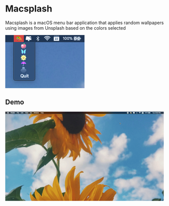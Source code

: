 # Macsplash

Macsplash is a macOS menu bar application that applies random wallpapers using images from Unsplash based on the colors selected

![Macsplash_still](https://github.com/carteralbrecht/Macsplash/blob/master/Macsplash.png)

## Demo
![Macsplash](https://github.com/carteralbrecht/Macsplash/blob/master/Macsplash.gif)
